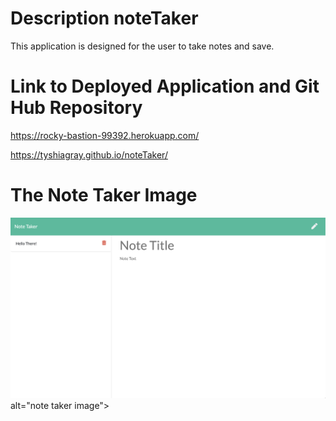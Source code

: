 #  Description noteTaker

This application is designed for the user to take notes and save. 



# Link to Deployed Application and Git Hub Repository

https://rocky-bastion-99392.herokuapp.com/

 https://tyshiagray.github.io/noteTaker/



# The Note Taker Image

<img src="./public/assets/images/noteTaker.png"> alt="note taker image">

